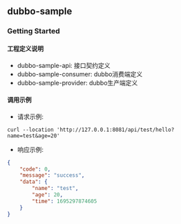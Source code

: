 ## dubbo-sample

### Getting Started
#### 工程定义说明
- dubbo-sample-api: 接口契约定义
- dubbo-sample-consumer: dubbo消费端定义
- dubbo-sample-provider: dubbo生产端定义

#### 调用示例
- 请求示例: 
```
curl --location 'http://127.0.0.1:8081/api/test/hello?name=test&age=20'
```
- 响应示例: 
```json
{
    "code": 0,
    "message": "success",
    "data": {
        "name": "test",
        "age": 20,
        "time": 1695297874605
    }
}
```
